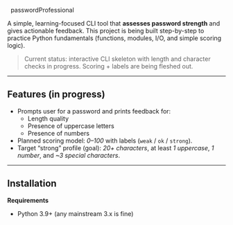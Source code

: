   passwordProfessional

A simple, learning-focused CLI tool that **assesses password strength** and gives actionable feedback. This project is being built step-by-step to practice Python fundamentals (functions, modules, I/O, and simple scoring logic).

> Current status: interactive CLI skeleton with length and character checks in progress. Scoring + labels are being fleshed out.

---

## Features (in progress)

- Prompts user for a password and prints feedback for:
  - Length quality
  - Presence of uppercase letters
  - Presence of numbers
- Planned scoring model: *0–100* with labels (`weak` / `ok` / `strong`).
- Target “strong” profile (goal): *20+ characters*, at least *1 uppercase*, *1 number*, and *~3 special characters*.

---

## Installation

**Requirements**
- Python 3.9+ (any mainstream 3.x is fine)

